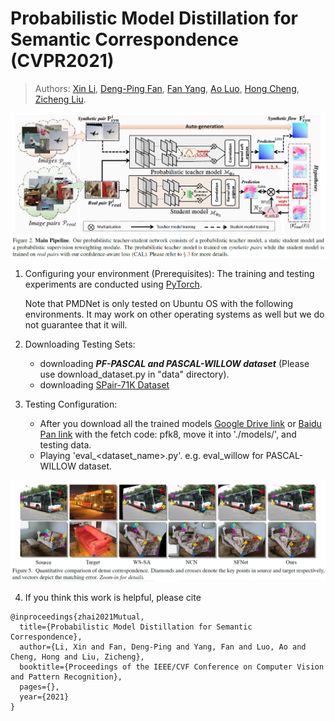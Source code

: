 #  Probabilistic Model Distillation for Semantic Correspondence (CVPR2021)

> Authors:
> [Xin Li](https://scholar.google.com/citations?user=TK-hRO8AAAAJ&hl=en), 
> [Deng-Ping Fan](https://dpfan.net/), 
> [Fan Yang](https://scholar.google.com/citations?user=FSfSgwQAAAAJ&hl=en), 
> [Ao Luo](), 
> [Hong Cheng](https://scholar.google.com/citations?user=-845MAcAAAAJ&hl=zh-CN), 
> [Zicheng Liu](https://scholar.google.com/citations?user=bkALdvsAAAAJ&hl=en).

![](image/frame.png)

1. Configuring your environment (Prerequisites):
    The training and testing experiments are conducted using [PyTorch](https://github.com/pytorch/pytorch).   
    
    Note that PMDNet is only tested on Ubuntu OS with the following environments. 
    It may work on other operating systems as well but we do not guarantee that it will.
    
<!--2. Downloading Testing Sets: -->
2. Downloading Testing Sets:
    + downloading _**PF-PASCAL and PASCAL-WILLOW dataset**_ (Please use download_dataset.py in "data" directory).
    + downloading [SPair-71K Dataset](http://cvlab.postech.ac.kr/research/SPair-71k/data/SPair-71k.tar.gz)

3. Testing Configuration:
    + After you download all the trained models [Google Drive link](https://drive.google.com/file/d/1N7sW5cecKcq9O5nYhjmZWJ_o9rWpy5h1/view?usp=sharing) or [Baidu Pan link](https://pan.baidu.com/s/1lczvoYWMLTjhy-ZZ2__HCQ) with the fetch code: pfk8, move it into './models/', and testing data.
    + Playing 'eval_<dataset_name>.py'. e.g. eval_willow for PASCAL-WILLOW dataset.

![](image/res.png)

4. If you think this work is helpful, please cite

```
@inproceedings{zhai2021Mutual,
  title={Probabilistic Model Distillation for Semantic Correspondence},
  author={Li, Xin and Fan, Deng-Ping and Yang, Fan and Luo, Ao and Cheng, Hong and Liu, Zicheng},
  booktitle={Proceedings of the IEEE/CVF Conference on Computer Vision and Pattern Recognition},
  pages={},
  year={2021}
}
```
